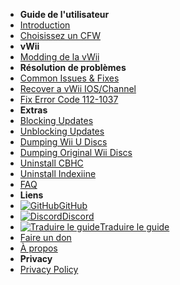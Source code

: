- **Guide de l'utilisateur**
- [Introduction](introduction)
- [Choisissez un CFW](cfw-choice)
- **vWii**
- [Modding de la vWii](vwii-modding)
- **Résolution de problèmes**
- [Common Issues & Fixes](common-issues-fixes)
- [Recover a vWii IOS/Channel](recover-vwii-ioses-channels)
- [Fix Error Code 112-1037](fix-errcode-112-1037)
- **Extras**
- [Blocking Updates](block-updates)
- [Unblocking Updates](unblock-updates)
- [Dumping Wii U Discs](dump-games)
- [Dumping Original Wii Discs](dump-wii-games)
- [Uninstall CBHC](uninstall-cbhc)
- [Uninstall Indexiine](uninstall-indexiine)
- [FAQ](faq)
- **Liens**
- [![GitHub](https://icongr.am/simple/github.svg?color=808080&size=16)GitHub](https://github.com/hacks-guide/Guide-WiiU)
- [![Discord](https://icongr.am/simple/discord.svg?colored&size=16)Discord](https://discord.gg/C29hYvh)
- [![Traduire le guide](https://icongr.am/material/translate.svg?color=808080&size=16)Traduire le guide](https://hacks-guide.crowdin.com/u/projects/10)
- [Faire un don](donations)
- [À propos](about)
- **Privacy**
- [Privacy Policy](privacy-policy)

